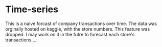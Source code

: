 # Time-series
This is a naive forcast of company transactions over time.  The data was orginally hosted on kaggle, with the store numbers.  This feature was dropped.  I may work on it in the futre to forecast each store's transactions.....
